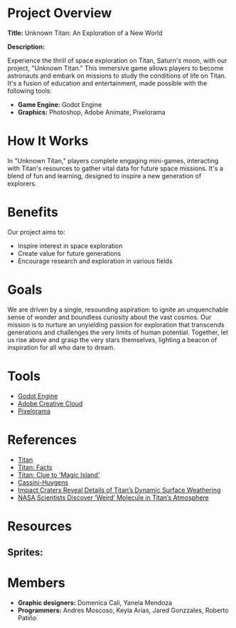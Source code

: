 # Project Overview

**Title:** Unknown Titan: An Exploration of a New World

**Description:**

Experience the thrill of space exploration on Titan, Saturn's moon, with our project, "Unknown Titan." This immersive game allows players to become astronauts and embark on missions to study the conditions of life on Titan. It's a fusion of education and entertainment, made possible with the following tools:

- **Game Engine:** Godot Engine
- **Graphics:** Photoshop, Adobe Animate, Pixelorama

# How It Works

In "Unknown Titan," players complete engaging mini-games, interacting with Titan's resources to gather vital data for future space missions. It's a blend of fun and learning, designed to inspire a new generation of explorers.

# Benefits

Our project aims to:

- Inspire interest in space exploration
- Create value for future generations
- Encourage research and exploration in various fields

# Goals

We are driven by a single, resounding aspiration: to ignite an unquenchable sense of wonder and boundless curiosity about the vast cosmos. Our mission is to nurture an unyielding passion for exploration that transcends generations and challenges the very limits of human potential. Together, let us rise above and grasp the very stars themselves, lighting a beacon of inspiration for all who dare to dream.


# Tools

- [Godot Engine](https://godotengine.org)
- [Adobe Creative Cloud](https://www.adobe.com/creativecloud.html)
- [Pixelorama](https://orama-interactive.itch.io/pixelorama)

# References
- [Titan](https://science.nasa.gov/saturn/moons/titan/)
- [Titan: Facts](https://science.nasa.gov/saturn/moons/titan/facts/)
- [Titan: Clue to 'Magic Island'](https://www.bbc.com/news/science-environment-27957274)
- [Cassini-Huygens](https://science.nasa.gov/mission/cassini/)
- [Impact Craters Reveal Details of Titan’s Dynamic Surface Weathering](https://www.nasa.gov/centers-and-facilities/jpl/impact-craters-reveal-details-of-titans-dynamic-surface-weathering/) 
- [NASA Scientists Discover ‘Weird’ Molecule in Titan’s Atmosphere](https://www.nasa.gov/missions/nasa-scientists-discover-weird-molecule-in-titans-atmosphere/)



# Resources
## Sprites:

# Members
- **Graphic designers:** Domenica Cali, Yanela Mendoza
- **Programmers:** Andres Moscoso, Keyla Arias, Jared Gonzzales, Roberto Patiño 

